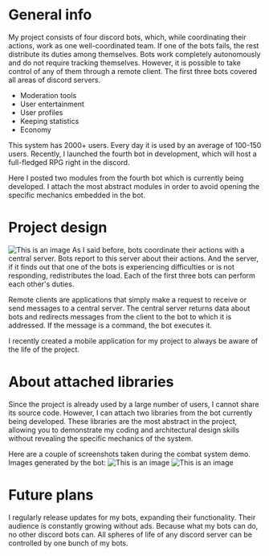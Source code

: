 # General info
My project consists of four discord bots, which, while coordinating their actions, work as one well-coordinated team. If one of the bots fails, the rest distribute its duties among themselves. Bots work completely autonomously and do not require tracking themselves. However, it is possible to take control of any of them through a remote client.
The first three bots covered all areas of discord servers.

- Moderation tools
- User entertainment
- User profiles
- Keeping statistics
- Economy

This system has 2000+ users. Every day it is used by an average of 100-150 users. Recently, I launched the fourth bot in development, which will host a full-fledged RPG right in the discord. 

Here I posted two modules from the fourth bot which is currently being developed. I attach the most abstract modules in order to avoid opening the specific mechanics embedded in the bot.

# Project design
![This is an image](https://imageup.ru/img2/3991591/pdfdiag-cropped_page-0001.jpg)
As I said before, bots coordinate their actions with a central server. Bots report to this server about their actions. And the server, if it finds out that one of the bots is experiencing difficulties or is not responding, redistributes the load. Each of the first three bots can perform each other's duties.

Remote clients are applications that simply make a request to receive or send messages to a central server. The central server returns data about bots and redirects messages from the client to the bot to which it is addressed. If the message is a command, the bot executes it.

I recently created a mobile application for my project to always be aware of the life of the project.
# About attached libraries
Since the project is already used by a large number of users, I cannot share its source code. However, I can attach two libraries from the bot currently being developed. These libraries are the most abstract in the project, allowing you to demonstrate my coding and architectural design skills without revealing the specific mechanics of the system.

Here are a couple of screenshots taken during the combat system demo. Images generated by the bot:
![This is an image](https://im.wampi.ru/2022/08/06/img1.png)
![This is an image](https://im.wampi.ru/2022/08/06/img2.png)

# Future plans
I regularly release updates for my bots, expanding their functionality. Their audience is constantly growing without ads. Because what my bots can do, no other discord bots can. All spheres of life of any discord server can be controlled by one bunch of my bots.
